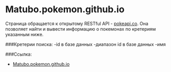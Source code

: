 # Matubo.pokemon.github.io

Страница обращается к открытому RESTful API - [pokeapi.co](https://pokeapi.co/).
Она позволяет найти и вывести информацию о покемонах по кретериям указанным ниже.

###Кретерии поиска:
-id в базе данных
-диапазон id в базе данных
-имя

###Ссылка:
 - [Matubo.pokemon.github.io](Matubo.pokemon.github.io)

